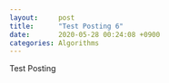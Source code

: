 ```yaml
---
layout:     post
title:      "Test Posting 6"
date:       2020-05-28 00:24:08 +0900
categories: Algorithms
---
```

Test Posting

